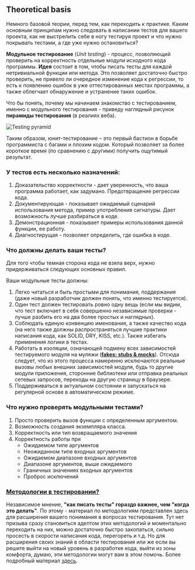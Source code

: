 ## Theoretical basis

Немного базовой теории, перед тем, как переходить к практике. Каким основным принципам нужно следовать в написании тестов для вашего проекта, как не выстрелить себе в ногу тестируя проект и что нужно покрывать тестами, а где уже нужно остановиться?

**Модульное тестирование** (*Unit testing*) - процесс, позволяющий проверить на корректность отдельные модули исходного кода программы. **Идея** состоит в том, чтобы писать тесты для каждой нетривиальной функции или метода. Это позволяет достаточно быстро проверить, не привело ли очередное изменение кода к регрессии, то есть к появлению ошибок в уже оттестированных местах программы, а также облегчает обнаружение и устранение таких ошибок.

Что бы понять, почему мы начинаем знакомство с тестированием, именно с модульного тестирования - приведу наглядный рисунок **пирамиды тестирования** (в реалиях веба).

![Testing pyramid](https://i.imgur.com/ANgptPn.png)

Таким образом, юнит-тестирование – это первый бастион в борьбе программиста с багами и плохим кодом. Который позволяет за более короткое время (по сравнению с другими) получить ощутимый результат.

### У тестов есть несколько назначений:

1. Доказательство корректности - дает уверенность, что ваша программа работает, как задумано. Предотвращение регрессии кода.
2. Документирующая - показывает ожидаемый сценарий использования метода, пример употребления сигнатуры. Дает возможность лучше разбираться в коде.
3. Демонстрационная - показывает примеры использования данной функции, ее работу.
4. Диагностирущая - позволяет определить, где ошибка в коде.

### Что должны делать ваши тесты?

Для того чтобы темная сторона кода не взяла верх, нужно придерживаться следующих основных правил.

Ваши модульные тесты должны:

1. Легко читаться и быть простыми для понимания, поддержания (даже новый разработчик должен понять, что именно тестируется).
2. Один тест должен тестировать ровно одну вещь (если мы видим, что тест включает в себя совершенно независимые проверки - лучше разбить его на два более простых и наглядных).
3. Соблюдать единую конвенцию именования, а также качество кода (на него также должны распространяться лучшие практики написания кода, как SOLID, DRY, KISS, etc.). Также избегать применения логики в тестах.
4. Работать в изоляции, означающей подмену всех зависимостей тестируемого модуля на муляжи (**[fakes: stubs & mocks](./STABS_AND_MOCKS.md)**). Отсюда следует, что из этого процесса намеренно исключаются реальные вызовы любых внешних зависимостей модуля, будь то другие модули приложения, сторонние библиотеки или отправка реальных сетевых запросов, переходы на другую страницу в браузере.
5. Поддерживаться в актуальном состоянии и запускаться на регулярной основе в автоматическом режиме.

### Что нужно проверять модульными тестами?

1. Просто проверить вызов функции с определенным аргументом.
2. Возможность создания экземпляра класса.
3. Корректность или тип возвращаемого значения
4. Корректность работы при
   - Ожидаемом типе аргументов
   - Неожиданном типе входных аргументов
   - Ожидаемом диапазоне входных аргументов
   - Диапазоне аргументов, выше ожидаемого
   - Граничных значениях входных аргументов
   - Проброс исключений

### [Методологии в тестировании?](./TESTING_METHODOLOGIES.md)

Независимое мнение, **"как писать тесты" гораздо важнее, чем "когда это делать"**. По этому - материал по методологиям представлен здесь для расширения вашего понимания в вопросах тестирования. Тут нет призыва сразу становиться адептом этих методологий и моментально переходить на них, можно достаточно быстро закопаться, сильно просесть в скорости написания кода, перегореть и т.д. Но для расширения своих знаний в области тестирования или же если вы решите выйти на новый уровень в разработке кода, выйти из зоны комфорта, думаю, эти методологии могут вам в этом помочь. Более подробный материал [здесь](./TESTING_METHODOLOGIES.md).
